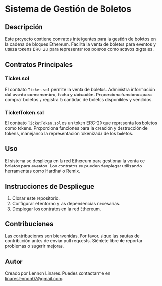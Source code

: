 # Sistema de Gestión de Boletos

## Descripción

Este proyecto contiene contratos inteligentes para la gestión de boletos en la cadena de bloques Ethereum. Facilita la venta de boletos para eventos y utiliza tokens ERC-20 para representar los boletos como activos digitales.

## Contratos Principales

### Ticket.sol

El contrato `Ticket.sol` permite la venta de boletos. Administra información del evento como nombre, fecha y ubicación. Proporciona funciones para comprar boletos y registra la cantidad de boletos disponibles y vendidos.

### TicketToken.sol

El contrato `TicketToken.sol` es un token ERC-20 que representa los boletos como tokens. Proporciona funciones para la creación y destrucción de tokens, manejando la representación tokenizada de los boletos.

## Uso

El sistema se despliega en la red Ethereum para gestionar la venta de boletos para eventos. Los contratos se pueden desplegar utilizando herramientas como Hardhat o Remix.

## Instrucciones de Despliegue

1. Clonar este repositorio.
2. Configurar el entorno y las dependencias necesarias.
3. Desplegar los contratos en la red Ethereum.

## Contribuciones

Las contribuciones son bienvenidas. Por favor, sigue las pautas de contribución antes de enviar pull requests. Siéntete libre de reportar problemas o sugerir mejoras.

## Autor

Creado por Lennon Linares. Puedes contactarme en linareslennon07@gmail.com.
